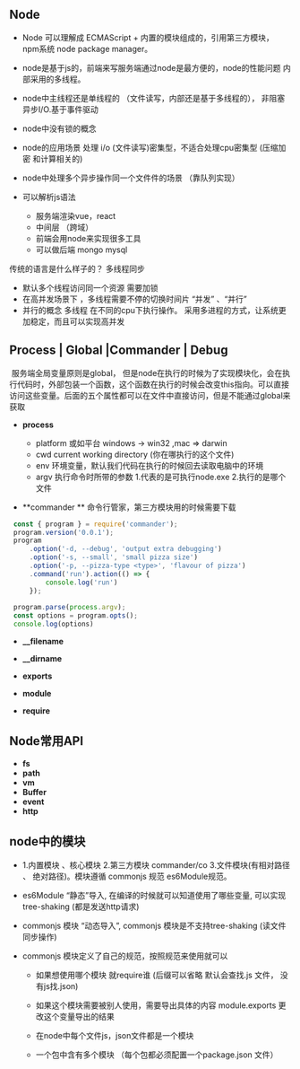 ## Node

- Node 可以理解成 ECMAScript + 内置的模块组成的，引用第三方模块， npm系统 node package manager。

- node是基于js的，前端来写服务端通过node是最方便的，node的性能问题 内部采用的多线程。
- node中主线程还是单线程的 （文件读写，内部还是基于多线程的）， 非阻塞 异步I/O.基于事件驱动

- node中没有锁的概念
- node的应用场景 处理 i/o (文件读写)密集型，不适合处理cpu密集型 (压缩加密 和计算相关的)
- node中处理多个异步操作同一个文件件的场景 （靠队列实现）
- 可以解析js语法
  - 服务端渲染vue，react  
  - 中间层 （跨域） 
  - 前端会用node来实现很多工具 
  - 可以做后端  mongo mysql

传统的语言是什么样子的？ 多线程同步

- 默认多个线程访问同一个资源 需要加锁 
- 在高并发场景下 ，多线程需要不停的切换时间片   “并发” 、“并行”
- 并行的概念 多线程  在不同的cpu下执行操作。 采用多进程的方式，让系统更加稳定，而且可以实现高并发

## Process | Global |Commander | Debug

​	服务端全局变量原则是global， 但是node在执行的时候为了实现模块化，会在执行代码时，外部包装一个函数，这个函数在执行的时候会改变this指向。可以直接访问这些变量。后面的五个属性都可以在文件中直接访问，但是不能通过global来获取

- **process**
  - platform  或如平台 windows -> win32 ,mac => darwin
  - cwd  current working directory (你在哪执行的这个文件)
  - env 环境变量，默认我们代码在执行的时候回去读取电脑中的环境
  - argv  执行命令时所带的参数 1.代表的是可执行node.exe 2.执行的是哪个文件
  
- **commander ** 命令行管家，第三方模块用的时候需要下载
 ```javascript
  const { program } = require('commander');
  program.version('0.0.1');
  program
      .option('-d, --debug', 'output extra debugging')
      .option('-s, --small', 'small pizza size')
      .option('-p, --pizza-type <type>', 'flavour of pizza')
      .command('run').action(() => {
          console.log('run')
      });
  
  program.parse(process.argv);
  const options = program.opts();
  console.log(options)
 ```

- **__filename**

- **__dirname**

- **exports**

- **module**

- **require**

## Node常用API

- **fs**
- **path**
- **vm**
- **Buffer**
- **event**
- **http**



## node中的模块 

- 1.内置模块 、核心模块  2.第三方模块 commander/co  3.文件模块(有相对路径 、 绝对路径)。模块遵循 commonjs 规范  es6Module规范。
- es6Module “静态”导入, 在编译的时候就可以知道使用了哪些变量, 可以实现tree-shaking  (都是发送http请求)
- commonjs 模块 “动态导入”, commonjs 模块是不支持tree-shaking  (读文件 同步操作)

- commonjs 模块定义了自己的规范，按照规范来使用就可以

  - 如果想使用哪个模块 就require谁 (后缀可以省略 默认会查找.js 文件， 没有js找.json)

  - 如果这个模块需要被别人使用，需要导出具体的内容  module.exports 更改这个变量导出的结果

  - 在node中每个文件js，json文件都是一个模块

  - 一个包中含有多个模块 （每个包都必须配置一个package.json 文件）
